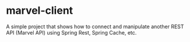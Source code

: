 # marvel-client
A simple project that shows how to connect and manipulate another REST API (Marvel API) using Spring Rest, Spring Cache, etc.
